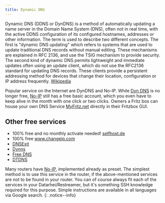 ```yaml
---
title: Dynamic DNS
---
```


Dynamic DNS (DDNS or DynDNS) is a method of automatically updating a name server in the Domain Name System (DNS), often not in real time, with the active
DDNS configuration of its configured hostnames, addresses or other information.
The term is used to describe two different concepts. The first is "dynamic DNS updating" which refers to systems that are used to update traditional
DNS records without manual editing. These mechanisms are explained in RFC 2136, and use the TSIG mechanism to provide security. The second kind of
dynamic DNS permits lightweight and immediate updates often using an update client, which do not use the RFC2136 standard for updating DNS records.
These clients provide a persistent addressing method for devices that change their location, configuration or IP address frequently.
<a href="https://en.wikipedia.org/wiki/Dynamic_DNS" target="_blank">Wikipedia</a>  

Popular service on the Internet are DynDNS and No-IP. While <a href="http://DynDNS.com" target="_blank">Dyn DNS</a> is no longer free,
<a href="https://www.noip.com/" target="_blank">No-IP</a> still has a free basic account, which you even have to keep alive in the month with
one click or two clicks. Owners a Fritz box can house your own DNS Service <a href="https://www.myfritz.net/" target="_blank">MyFritz.net</a>
directly in their Fritzbox GUI.  

## Other free services

- <i class="fal fa-hand-point-right"></i> 100% free and no monthly activate needed! <a href="https://secure.selfhost.de/cgi-bin/selfhost?p=cms&article=free&CGISESSID=880a879a82cdaf3fa39eb3fe506a5773" target="_blank">selfhost.de</a>  
- <i class="fal fa-hand-point-right"></i> 100% free <a href="http://www.www.changeip.com" target="_blank">www.changeip.com</a>  
- <a href="https://www.dnsexit.com/Direct.sv?cmd=dynDns" target="_blank">DNSExit</a>     
- <a href="http://www.dyns.cx/services/#free1" target="_blank">Dynns</a>  
- <a href="https://freedns.afraid.org/" target="_blank">Free DNS</a>  
- <a href="https://www.dtdns.com/ <" target="_blank">DTDNS</a>   

Many routers have <a href="https://www.noip.com/" target="_blank">No-IP</a>, implemented already as preset. The simplest method is to use this
service in the router, if the above-mentioned services are not to be found in your router. You can of course always fit each of the services
in your Datarhei/Restreamer, but it's something SSH knowledge required for this purpose. Simple instructions are available in all languages
via Google search.
{: .notice--info}